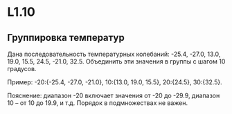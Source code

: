 # L1.10
## Группировка температур
Дана последовательность температурных колебаний: -25.4, -27.0, 13.0, 19.0, 15.5, 24.5, -21.0, 32.5. Объединить эти значения в группы с шагом 10 градусов.

Пример: -20:{-25.4, -27.0, -21.0}, 10:{13.0, 19.0, 15.5}, 20:{24.5}, 30:{32.5}.

Пояснение: диапазон -20 включает значения от -20 до -29.9, диапазон 10 – от 10 до 19.9, и т.д. Порядок в подмножествах не важен.
